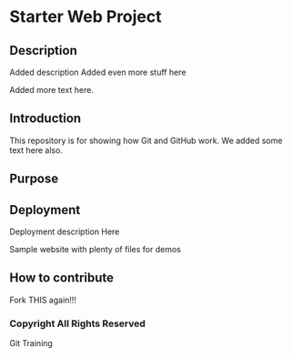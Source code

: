 # Starter Web Project

## Description
Added description
Added even more stuff here

Added more text here.

## Introduction
This repository is for showing how Git and GitHub work. We added some text here also.

## Purpose

## Deployment
Deployment description Here

Sample website with plenty of files for demos
## How to contribute

Fork THIS again!!!

### Copyright All Rights Reserved
Git Training